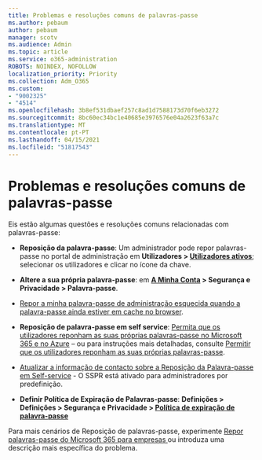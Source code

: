 ```yaml
---
title: Problemas e resoluções comuns de palavras-passe
ms.author: pebaum
author: pebaum
manager: scotv
ms.audience: Admin
ms.topic: article
ms.service: o365-administration
ROBOTS: NOINDEX, NOFOLLOW
localization_priority: Priority
ms.collection: Adm_O365
ms.custom:
- "9002325"
- "4514"
ms.openlocfilehash: 3b8ef531dbaef257c8ad1d7588173d70f6eb3272
ms.sourcegitcommit: 8bc60ec34bc1e40685e3976576e04a2623f63a7c
ms.translationtype: MT
ms.contentlocale: pt-PT
ms.lasthandoff: 04/15/2021
ms.locfileid: "51817543"
---
```

# <a name="common-password-issues-and-resolutions"></a>Problemas e resoluções comuns de palavras-passe

Eis estão algumas questões e resoluções comuns relacionadas com palavras-passe:

- **Reposição da palavra-passe**: Um administrador pode repor palavras-passe no portal de administração em **Utilizadores > [Utilizadores ativos](https://portal.office.com/adminportal/home#/users)**; selecionar os utilizadores e clicar no ícone da chave.

- **Altere a sua própria palavra-passe**: em **[A Minha Conta](https://portal.office.com/account/#home) >  Segurança e Privacidade > Palavra-passe**.

- [Repor a minha palavra-passe de administração esquecida quando a palavra-passe ainda estiver em cache no browser](https://docs.microsoft.com/microsoft-365/admin/add-users/reset-passwords?view=o365-worldwide#reset-my-admin-password).

- **Reposição de palavra-passe em self service**: [Permita que os utilizadores reponham as suas próprias palavras-passe no Microsoft 365 e no Azure](https://portal.office.com/adminportal/home#/SettingsMultiPivot/:/Settings/L1/SelfServiceReset) – ou para instruções mais detalhadas, consulte [Permitir que os utilizadores reponham as suas próprias palavras-passe](https://docs.microsoft.com/microsoft-365/admin/add-users/let-users-reset-passwords).

- [Atualizar a informação de contacto sobre a Reposição da Palavra-passe em Self-service](https://go.microsoft.com/fwlink/?linkid=849451) - O SSPR está ativado para administradores por predefinição. 

- **Definir Política de Expiração de Palavras-passe**: **Definições > Definições > Segurança e Privacidade > [Política de expiração de palavra-passe](https://admin.microsoft.com/AdminPortal/Home#/SettingsMultiPivot/:/Settings/L1/PasswordPolicy)**

Para mais cenários de Reposição de palavras-passe, experimente [Repor palavras-passe do Microsoft 365 para empresas ](https://docs.microsoft.com/microsoft-365/admin/add-users/reset-passwords) ou introduza uma descrição mais específica do problema.

